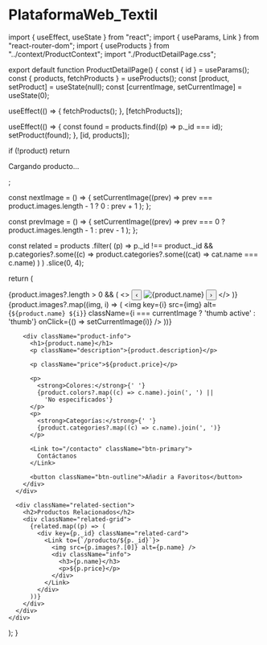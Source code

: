 # PlataformaWeb_Textil
import { useEffect, useState } from "react";
import { useParams, Link } from "react-router-dom";
import { useProducts } from "../context/ProductContext";
import "./ProductDetailPage.css";

export default function ProductDetailPage() {
  const { id } = useParams();
  const { products, fetchProducts } = useProducts();
  const [product, setProduct] = useState(null);
  const [currentImage, setCurrentImage] = useState(0);

  useEffect(() => {
    fetchProducts();
  }, [fetchProducts]);

  useEffect(() => {
    const found = products.find((p) => p._id === id);
    setProduct(found);
  }, [id, products]);

  if (!product) return <p className="loading">Cargando producto...</p>;

  const nextImage = () => {
    setCurrentImage((prev) =>
      prev === product.images.length - 1 ? 0 : prev + 1
    );
  };

  const prevImage = () => {
    setCurrentImage((prev) =>
      prev === 0 ? product.images.length - 1 : prev - 1
    );
  };

  const related = products
    .filter(
      (p) =>
        p._id !== product._id &&
        p.categories?.some((c) =>
          product.categories?.some((cat) => cat.name === c.name)
        )
    )
    .slice(0, 4);

  return (
    <div className="product-detail-container">
      <div className="product-main">
        <div className="product-carousel">
          {product.images?.length > 0 && (
            <>
              <button className="arrow left" onClick={prevImage}>
                ‹
              </button>
              <img
                src={product.images[currentImage]}
                alt={product.name}
                className="main-photo"
              />
              <button className="arrow right" onClick={nextImage}>
                ›
              </button>
            </>
          )}
          <div className="thumbs">
            {product.images?.map((img, i) => (
              <img
                key={i}
                src={img}
                alt={`${product.name} ${i}`}
                className={i === currentImage ? 'thumb active' : 'thumb'}
                onClick={() => setCurrentImage(i)}
              />
            ))}
          </div>
        </div>

        <div className="product-info">
          <h1>{product.name}</h1>
          <p className="description">{product.description}</p>

          <p className="price">${product.price}</p>

          <p>
            <strong>Colores:</strong>{' '}
            {product.colors?.map((c) => c.name).join(', ') ||
              'No especificados'}
          </p>
          <p>
            <strong>Categorías:</strong>{' '}
            {product.categories?.map((c) => c.name).join(', ')}
          </p>

          <Link to="/contacto" className="btn-primary">
            Contáctanos
          </Link>

          <button className="btn-outline">Añadir a Favoritos</button>
        </div>
      </div>

      <div className="related-section">
        <h2>Productos Relacionados</h2>
        <div className="related-grid">
          {related.map((p) => (
            <div key={p._id} className="related-card">
              <Link to={`/producto/${p._id}`}>
                <img src={p.images?.[0]} alt={p.name} />
                <div className="info">
                  <h3>{p.name}</h3>
                  <p>${p.price}</p>
                </div>
              </Link>
            </div>
          ))}
        </div>
      </div>
    </div>
  );
}
